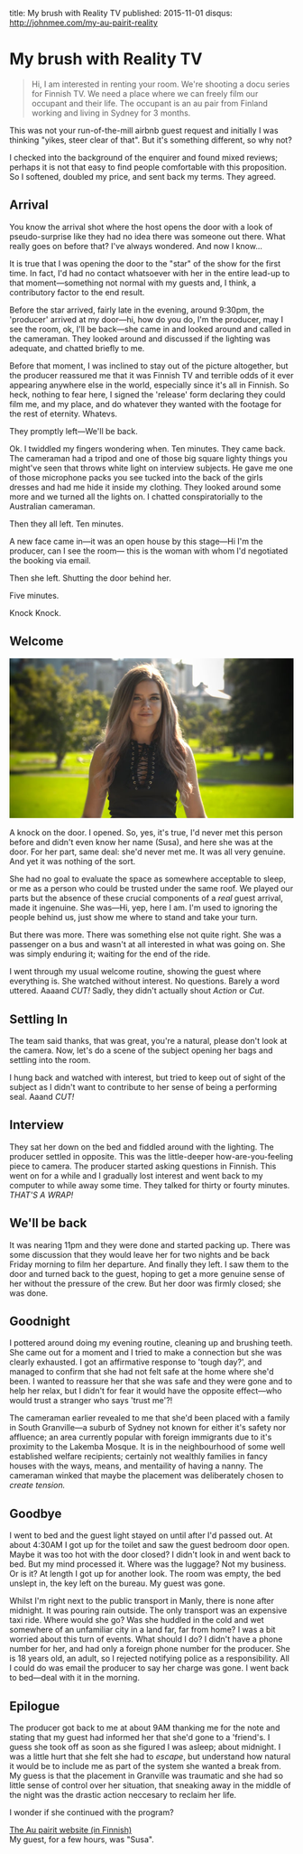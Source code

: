 title: My brush with Reality TV
published: 2015-11-01
disqus: http://johnmee.com/my-au-pairit-reality

[1]: http://yle.fi/aihe/au-pairit


# My brush with Reality TV

> Hi, I am interested in renting your room.
  We're shooting a docu series for Finnish TV. We need a place where we can 
  freely film our occupant and their life.  The occupant is an au pair from Finland working 
  and living in Sydney for 3 months.

This was not your run-of-the-mill airbnb guest request and initially I was thinking "yikes, steer
clear of that".  But it's something different, so why not?

I checked into the background of the enquirer and found mixed reviews; perhaps it is 
not that easy to find people comfortable with this proposition. So I softened, doubled my price, and sent
back my terms.  They agreed.

## Arrival

You know the arrival shot where the host opens the door with a look of pseudo-surprise like they had no 
idea there was someone out there.  What really goes on before that?  I've always wondered.  And now I know...

It is true that I was opening the door to the "star" of the show for the first time.  In fact, I'd had
no contact whatsoever with her in the entire lead-up to that moment&mdash;something not normal with my guests
and, I think, a contributory factor to the end result.

Before the star arrived, fairly late in the evening, around 9:30pm, the 'producer' arrived at my door&mdash;hi,
how do you do, I'm the producer, may I see the room, ok, I'll be back&mdash;she came in and looked around
and called in the cameraman.  They looked around and discussed if the lighting was adequate, and chatted
briefly to me.  

Before that moment, I was inclined to stay out of the picture altogether, but the producer reassured me
that it was Finnish TV and terrible odds of it ever appearing anywhere else in the world, especially since
it's all in Finnish.  So heck, nothing to fear here, I signed the 'release' form declaring they could 
film me, and my place, and do whatever they wanted with the footage for the rest of eternity. Whatevs.

They promptly left&mdash;We'll be back.

Ok. I twiddled my fingers wondering when.  Ten minutes. They came back. The cameraman had a tripod and 
one of those big square lighty things you might've seen that
throws white light on interview subjects.  He gave me one of those microphone packs you see tucked into the
back of the girls dresses and had me hide it inside my clothing. They looked around some more and we 
turned all the lights on. I chatted conspiratorially to the Australian cameraman.

Then they all left.  Ten minutes.

A new face came in&mdash;it was an open house by this stage&mdash;Hi I'm the producer, can I see the room&mdash;
this is the woman with whom I'd negotiated the booking via email.

Then she left.  Shutting the door behind her.

Five minutes.

Knock Knock.

## Welcome

![Susa-AuPairit](/static/images/susa-au-pairit.jpg)

A knock on the door. I opened. So, yes, it's true, I'd never met this person before and didn't even know 
her name (Susa), and here she was at the door.  For her part, same deal: she'd
never met me.  It was all very genuine.  And yet it was nothing of the sort.

She had no goal to evaluate the space as somewhere acceptable to sleep, or me as a person who could be trusted
under the same roof. We played our parts but the absence of these crucial components of a _real_ guest arrival,
made it ingenuine.  She was&mdash;Hi, yep, here I am. I'm used to ignoring the people behind 
us, just show me where to stand and take your turn.
 
But there was more. There was something else not quite right. She was a passenger on a bus and wasn't at all 
interested in what was going on. She was simply enduring it; waiting for the end of the ride.

I went through my usual welcome routine, showing the guest where everything is. She watched without interest.
No questions. Barely a word uttered. Aaaand _CUT!_  Sadly, they didn't actually shout _Action_ or _Cut_.

## Settling In

The team said thanks, that was great, you're a natural, please don't look at the camera.
 Now, let's do a scene of the subject opening her bags and
settling into the room.  

I hung back and watched with interest, but tried to keep out of sight of the subject
 as I didn't want to contribute to her sense of being a performing seal. Aaand _CUT!_

## Interview

They sat her down on the bed and fiddled around with the lighting. The producer settled in opposite. This was
the little-deeper how-are-you-feeling piece to camera. The producer started asking questions in Finnish. This
went on for a while and I gradually lost interest and went back to my computer to while away some time. They
talked for thirty or fourty minutes. _THAT'S A WRAP!_

## We'll be back

It was nearing 11pm and they were done and started packing up.  There was some discussion that they would
leave her for two nights and be back Friday morning to film her departure. And finally they left. I saw them
to the door and turned back to the guest, hoping to get a more genuine sense of her without the pressure of the crew.
But her door was firmly closed; she was done.

## Goodnight

I pottered around doing my evening routine, cleaning up and brushing teeth. She came out for a moment and I tried to
make a connection but she was clearly exhausted. I got an affirmative response to 'tough day?', and
managed to confirm that she had not felt safe at the home where she'd been. I wanted to reassure her that she
was safe and they were gone and to help her relax, but I didn't for fear it would have the opposite effect&mdash;who
would trust a stranger who says 'trust me'?!

The cameraman earlier revealed to me that she'd been placed with a family in South Granville&mdash;a suburb of
Sydney not known for either it's safety nor affluence; an area currently popular with foreign immigrants due
to it's proximity to the Lakemba Mosque.  It is in the neighbourhood of some well established welfare recipients;
certainly not wealthly families in fancy houses with the ways, means, and mentaility of having a nanny. 
The cameraman winked that maybe the placement was deliberately chosen to _create tension._

## Goodbye

I went to bed and the guest light stayed on until after I'd passed out.  At about 4:30AM I got up for the toilet and
saw the guest bedroom door open.  Maybe it was too hot with the door closed? I didn't look in and went back to bed. 
But my mind processed it.
Where was the luggage? Not my business. Or is it? At length I got up for another look.  The room was empty, the bed
unslept in, the key left on the bureau. My guest was gone.

Whilst I'm right next to the public transport in Manly, there is none after midnight. It was pouring rain outside.
The only transport was an expensive taxi ride. Where would she go? Was she huddled in the cold and wet somewhere of
 an unfamiliar city in a land far, far from home?  I was a bit worried about this turn of events. What should I do? 
 I didn't have a phone number
for her, and had only a foreign phone number for the producer.  She is 18 years old, an adult, so I rejected notifying 
police as a responsibility. All I could do was email the producer to say her charge was gone.  I went back to
bed&mdash;deal with it in the morning.

## Epilogue

The producer got back to me at about 9AM thanking me for the note and stating that my guest had informed her that
she'd gone to a 'friend's.  I guess she took off as soon as she figured I was asleep; about midnight. I was a little
hurt that she felt she had to _escape_, but understand how natural it would be to include me as part of the system
she wanted a break from.  My guess is that the placement in Granville was traumatic and she had so little sense
of control over her situation, that sneaking away in the middle of the night was the drastic action neccesary to reclaim
her life.

I wonder if she continued with the program?

[The Au pairit website (in Finnish)](1)  
My guest, for a few hours, was "Susa".
